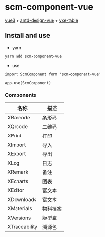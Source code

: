 # scm-component-vue

[vue3](https://v3.cn.vuejs.org/) + [antd-design-vue](https://www.antdv.com/docs/vue/introduce-cn) + [vxe-table](https://vxetable.cn/v4/#/table/start/install)

## install and use

- yarn

```yarn
yarn add scm-component-vue
```

- use

```yarn
import ScmComponent form 'scm-component-vue'

app.use(ScmComponent)
```

### Components

| 名称 | 描述 |
| --- | --- |
| XBarcode | 条形码 |
| XQrcode | 二维码 |
| XPrint | 打印 |
| XImport | 导入 |
| XExport | 导出 |
| XLog | 日志 |
| XRemark | 备注 |
| XEcharts | 图表 |
| XEditor | 富文本 |
| XDownloads | 富文本 |
| XMaterials | 物料档案 |
| XVersions | 版型库 |
| XTraceability | 溯源包 |
